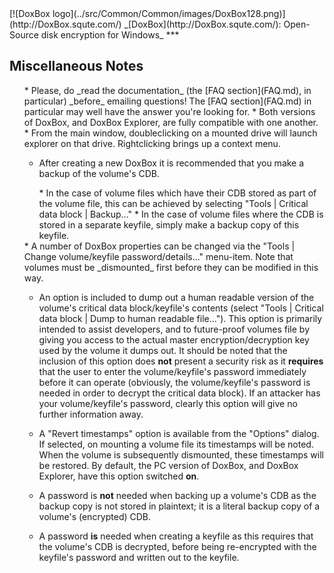 

<meta content="text/html; charset=UTF-8" http-equiv="Content-Type">
<meta name="keywords" content="disk encryption, security, transparent, AES, OTFE, plausible deniability, virtual drive, Linux, MS Windows, portable, USB drive, partition">
<meta name="description" content="DoxBox: An Open-Source transparent encryption program for PCs. Using this software, you can create one or more &quot;DoxBoxes&quot; on your PC - which appear as disks, anything written to these disks is automatically encrypted before being stored on your hard drive.">

<meta name="author" content="Sarah Dean">
<meta name="copyright" content="Copyright 2004, 2005, 2006, 2007, 2008 Sarah Dean">
<meta name="ROBOTS" content="ALL">

<TITLE>Miscellaneous Notes</TITLE>

<link href="./styles_common.css" rel="stylesheet" type="text/css">


<link rel="shortcut icon" href="../src/Common/Common/images/DoxBox.ico" type="image/x-icon">

<SPAN CLASS="master_link">
[![DoxBox logo](../src/Common/Common/images/DoxBox128.png)](http://DoxBox.squte.com/)
</SPAN>
<SPAN CLASS="master_title">
_[DoxBox](http://DoxBox.squte.com/): Open-Source disk encryption for Windows_
</SPAN>
***

      
            

## Miscellaneous Notes

<UL>
* Please, do _read the documentation_ (the [FAQ section](FAQ.md), in particular) _before_ emailing
questions! The [FAQ section](FAQ.md) in particular may well have the answer you're looking for.
* Both versions of DoxBox, and DoxBox Explorer, are fully compatible with one another.
* From the main window, doubleclicking on a mounted drive will
launch explorer on that drive. Rightclicking brings up a context menu.
  
  * After creating a new DoxBox it is recommended that you make a backup of the volume's CDB.
  <UL>
* In the case of volume files which have their CDB stored as part
of the volume file, this can be achieved by selecting "Tools | Critical
data block | Backup..."
* In the case of volume files where the CDB is stored in a separate keyfile, simply make a backup copy of this keyfile.
  </UL>
  * A number of DoxBox properties can be changed via the
"Tools | Change volume/keyfile password/details..." menu-item. Note that
volumes must be _dismounted_ first before they can be modified in this way.
    
  * An option is included to dump out a human readable version of the volume's critical data block/keyfile's contents (select "Tools | Critical data block | Dump to human readable file..."). This option is primarily intended to assist developers, and to future-proof volumes file by giving you access to the actual master encryption/decryption key used by the volume it dumps out. It should be noted that the inclusion of this option does **not** present a security risk as it **requires** that the user to enter the volume/keyfile's password immediately before it can operate (obviously, the volume/keyfile's password is needed in order to decrypt the critical data block). If an attacker has your volume/keyfile's password, clearly this option will give no further information away.

* A "Revert timestamps" option is available from the "Options" dialog. If selected, on mounting a volume file its timestamps will be noted. When the volume is subsequently dismounted, these timestamps will be restored. By default, the PC version of DoxBox, and DoxBox Explorer, have this option switched **on**.

* A password is **not** needed when backing up a volume's CDB as the
backup copy is not stored in plaintext; it is a literal backup copy of
a volume's (encrypted) CDB.
* A password **is** needed when creating
a keyfile as this requires that the volume's CDB is decrypted, before
being re-encrypted with the keyfile's password and written out to the
keyfile.

</UL>



